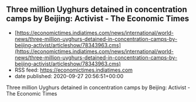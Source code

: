 ## Three million Uyghurs detained in concentration camps by Beijing: Activist - The Economic Times
 - [https://economictimes.indiatimes.com/news/international/world-news/three-million-uyghurs-detained-in-concentration-camps-by-beijing-activist/articleshow/78343963.cms](https://economictimes.indiatimes.com/news/international/world-news/three-million-uyghurs-detained-in-concentration-camps-by-beijing-activist/articleshow/78343963.cms)
 - RSS feed: https://economictimes.indiatimes.com
 - date published: 2020-09-27 20:56:51+00:00

Three million Uyghurs detained in concentration camps by Beijing: Activist - The Economic Times

